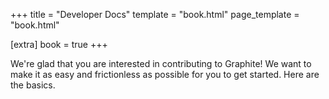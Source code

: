+++
title = "Developer Docs"
template = "book.html"
page_template = "book.html"

[extra]
book = true
+++

We're glad that you are interested in contributing to Graphite! We want to make it as easy and frictionless as possible for you to get started. Here are the basics.
